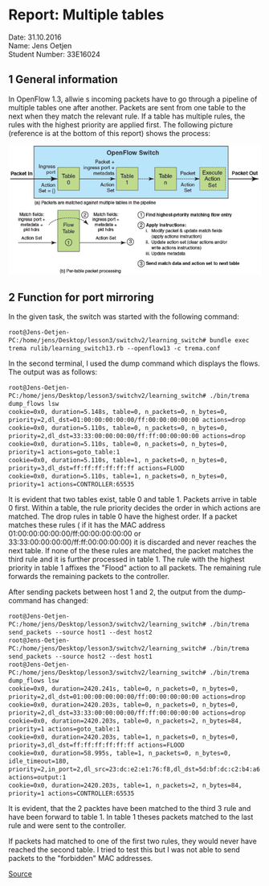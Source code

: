# Report: Multiple tables #

Date: 31.10.2016 <br />
Name: Jens Oetjen <br />
Student Number: 33E16024 <br />

## 1 General information ##

In OpenFlow 1.3, allwie s incoming packets have to go through a pipeline of multiple tables one after another. Packets are sent from one
table to the next when they match the relevant rule. If a table has multiple rules, the rules with the highest priority are applied first. 
The following picture (reference is at the bottom of this report) shows the process:

<p align="center">
  <img src="multipletables.png" width="800"/>
</p>

## 2 Function for port mirroring ##

In the given task, the switch was started with the following command: 

```
root@Jens-Oetjen-PC:/home/jens/Desktop/lesson3/switchv2/learning_switch# bundle exec trema rulib/learning_switch13.rb --openflow13 -c trema.conf
 ```
In the second terminal, I used the dump command which displays the flows. The output was as follows: 

```
root@Jens-Oetjen-PC:/home/jens/Desktop/lesson3/switchv2/learning_switch# ./bin/trema dump_flows lsw
cookie=0x0, duration=5.148s, table=0, n_packets=0, n_bytes=0, priority=2,dl_dst=01:00:00:00:00:00/ff:00:00:00:00:00 actions=drop
cookie=0x0, duration=5.110s, table=0, n_packets=0, n_bytes=0, priority=2,dl_dst=33:33:00:00:00:00/ff:ff:00:00:00:00 actions=drop
cookie=0x0, duration=5.110s, table=0, n_packets=0, n_bytes=0, priority=1 actions=goto_table:1
cookie=0x0, duration=5.110s, table=1, n_packets=0, n_bytes=0, priority=3,dl_dst=ff:ff:ff:ff:ff:ff actions=FLOOD
cookie=0x0, duration=5.110s, table=1, n_packets=0, n_bytes=0, priority=1 actions=CONTROLLER:65535
  ```
  
It is evident that two tables exist, table 0 and table 1. Packets arrive in table 0 first. Within a table, the rule priority decides
the order in which actions are matched. The drop rules in table 0 have the highest order. If a packet matches these rules (
if it has the MAC address 01:00:00:00:00:00/ff:00:00:00:00:00 or 33:33:00:00:00:00/ff:ff:00:00:00:00)
it is discarded and never reaches the next table. If none of the these rules are matched, the packet matches the third rule and
it is further processed in table 1. The rule with the highest priority in table 1 affixes the "Flood" action to all packets. The remaining
rule forwards the remaining packets to the controller. 

After sending packets between host 1 and 2, the output from the dump-command has changed:

```	
root@Jens-Oetjen-PC:/home/jens/Desktop/lesson3/switchv2/learning_switch# ./bin/trema send_packets --source host1 --dest host2
root@Jens-Oetjen-PC:/home/jens/Desktop/lesson3/switchv2/learning_switch# ./bin/trema send_packets --source host2 --dest host1
root@Jens-Oetjen-PC:/home/jens/Desktop/lesson3/switchv2/learning_switch# ./bin/trema dump_flows lsw
cookie=0x0, duration=2420.241s, table=0, n_packets=0, n_bytes=0, priority=2,dl_dst=01:00:00:00:00:00/ff:00:00:00:00:00 actions=drop
cookie=0x0, duration=2420.203s, table=0, n_packets=0, n_bytes=0, priority=2,dl_dst=33:33:00:00:00:00/ff:ff:00:00:00:00 actions=drop
cookie=0x0, duration=2420.203s, table=0, n_packets=2, n_bytes=84, priority=1 actions=goto_table:1
cookie=0x0, duration=2420.203s, table=1, n_packets=0, n_bytes=0, priority=3,dl_dst=ff:ff:ff:ff:ff:ff actions=FLOOD
cookie=0x0, duration=58.995s, table=1, n_packets=0, n_bytes=0, idle_timeout=180, priority=2,in_port=2,dl_src=23:dc:e2:e1:76:f8,dl_dst=5d:bf:dc:c2:b4:a6 actions=output:1
cookie=0x0, duration=2420.203s, table=1, n_packets=2, n_bytes=84, priority=1 actions=CONTROLLER:65535

 ```
 
It is evident, that the 2 packtes have been matched to the third 3 rule and have been forward to table 1. In table 1 theses packets 
matched to the last rule and were sent to the controller. 

If packets had matched to one of the first two rules, they would never have reached the second table. I tried to test this but I was not 
able to send packets to the "forbidden" MAC addresses.

[Source](http://www.brocade.com/content/html/en/configuration-guide/nos-601a-sdnguide/GUID-3CBDC5D1-C379-4CE2-9B5A-36DFDE4B57A4.html)